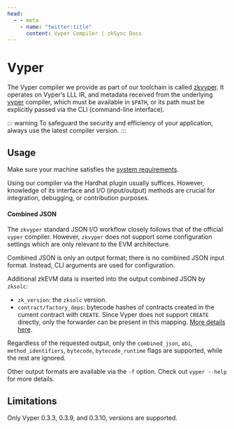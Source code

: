 ```yaml
---
head:
  - - meta
    - name: "twitter:title"
      content: Vyper Compiler | zkSync Docs
---
```


# Vyper

The Vyper compiler we provide as part of our toolchain is called [zkvyper](https://github.com/matter-labs/zkvyper-bin). It
operates on Vyper’s LLL IR, and metadata received from the underlying [vyper](https://docs.vyperlang.org/en/latest/index.html) compiler,
which must be available in `$PATH`, or its path must be explicitly passed via the CLI (command-line interface).

::: warning
To safeguard the security and efficiency of your application, always use the latest compiler version.
:::

## Usage

Make sure your machine satisfies the [system requirements](https://github.com/matter-labs/era-compiler-vyper/tree/main#system-requirements).

Using our compiler via the Hardhat plugin usually suffices. However, knowledge of its interface and I/O (input/output)
methods are crucial for integration, debugging, or contribution purposes.

#### Combined JSON

The `zkvyper` standard JSON I/O workflow closely follows that of the official `vyper` compiler. However, `zkvyper` does not
support some configuration settings which are only relevant to the EVM architecture.

Combined JSON is only an output format; there is no combined JSON input format. Instead, CLI arguments are
used for configuration.

Additional zkEVM data is inserted into the output combined JSON by `zksolc`:

- `zk_version`: the `zksolc` version.
- `contract/factory_deps`: bytecode hashes of contracts created in the current contract with `CREATE`.
  Since Vyper does not support `CREATE` directly, only the forwarder can be present in this mapping.
  [More details here](../../../../build/developer-reference/contract-deployment.md#note-on-factory-deps).

Regardless of the requested output, only the `combined_json`, `abi`, `method_identifiers`, `bytecode`, `bytecode_runtime`
flags are supported, while the rest are ignored.

Other output formats are available via the `-f` option. Check out `vyper --help` for more details.

## Limitations

Only Vyper 0.3.3, 0.3.9, and 0.3.10, versions are supported.
